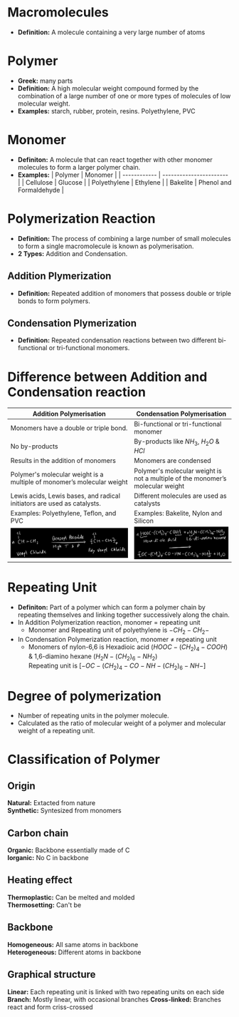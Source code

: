 # Macromolecules
- **Definition:** A molecule containing a very large number of atoms

# Polymer
- **Greek:** many parts
- **Definition:** A high molecular weight compound formed by the combination of a large number of one or more types of molecules of  low molecular weight. 
- **Examples:** starch, rubber, protein, resins. Polyethylene, PVC

# Monomer
- **Definiton:** A molecule that can react together with other monomer molecules to form a larger polymer chain.
- **Examples:**
  | Polymer      | Monomer                 |
  | ------------ | ----------------------- |
  | Cellulose    | Glucose                 |
  | Polyethylene | Ethylene                |
  | Bakelite     | Phenol and Formaldehyde |

# Polymerization Reaction
- **Definition:** The process of combining a large number of small molecules to form a single macromolecule is known as polymerisation.
- **2 Types:** Addition and Condensation. 

## Addition Plymerization
- **Definition:** Repeated addition of monomers that possess double or triple bonds to form polymers.

## Condensation Plymerization
- **Definition:** Repeated condensation reactions between two different bi-functional or tri-functional monomers.

# Difference between Addition and Condensation reaction
| Addition Polymerisation | Condensation Polymerisation |
|-------------------------|---------|
| Monomers have a double or triple bond. | Bi-functional or tri-functional monomer |
| No by-products | By-products like $NH_3$, $H_2O$ & $HCl$ |
| Results in the addition of monomers | Monomers are condensed |
| Polymer's molecular weight is a multiple of  monomer’s molecular weight | Polymer's molecular weight is not a multiple of the monomer’s molecular weight |
| Lewis acids, Lewis bases, and radical initiators are used as catalysts. | Different molecules are used as catalysts |
| Examples: Polyethylene, Teflon, and PVC | Examples: Bakelite, Nylon and Silicon |
| ![Alt text](<Addition polymerization.png>) | ![Alt text](<Condensation polymerization.png>) |



# Repeating Unit
- **Definiton:** Part of  a polymer which can form a polymer chain by repeating themselves and linking together successively along the chain. 
- In Addition Polymerization reaction, monomer $=$ repeating unit
  - Monomer and Repeating unit of polyethylene is    $-CH_2-CH_2-$ 
- In Condensation Polymerization reaction, monomer $\neq$ repeating unit
  - Monomers of nylon-6,6 is Hexadioic acid ($HOOC-(CH_2)_4-COOH$) & 1,6-diamino hexane ($H_2N-(CH_2)_6-NH_2$)\
  Repeating unit is $[-OC-(CH_2)_4-CO-NH-(CH_2)_6-NH- ]$

# Degree of polymerization
- Number of repeating units in the polymer molecule. 
- Calculated as the ratio of molecular weight of a polymer and molecular weight of a repeating unit.
  
# Classification of Polymer
## Origin
**Natural:** Extacted from nature\
**Synthetic:** Syntesized from monomers

## Carbon chain
**Organic:** Backbone essentially made of C\
**Iorganic:** No C in backbone

## Heating effect
**Thermoplastic:** Can be melted and molded\
**Thermosetting:** Can't be

## Backbone
**Homogeneous:** All same atoms in backbone\
**Heterogeneous:** Different atoms in backbone

## Graphical structure
**Linear:** Each repeating unit is linked with two repeating units on each side
**Branch:** Mostly linear, with occasional branches
**Cross-linked:** Branches react and form criss-crossed 